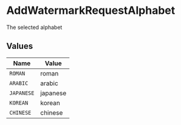 # AddWatermarkRequestAlphabet

The selected alphabet


## Values

| Name       | Value      |
| ---------- | ---------- |
| `ROMAN`    | roman      |
| `ARABIC`   | arabic     |
| `JAPANESE` | japanese   |
| `KOREAN`   | korean     |
| `CHINESE`  | chinese    |